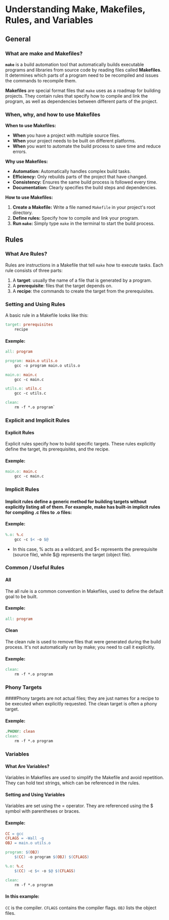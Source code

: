 # Understanding Make, Makefiles, Rules, and Variables

## General

### What are make and Makefiles?

**`make`** is a build automation tool that automatically builds executable programs and libraries from source code by reading files called **Makefiles**. It determines which parts of a program need to be recompiled and issues the commands to recompile them.

**Makefiles** are special format files that `make` uses as a roadmap for building projects. They contain rules that specify how to compile and link the program, as well as dependencies between different parts of the project.

### When, why, and how to use Makefiles

**When to use Makefiles:**
- **When** you have a project with multiple source files.
- **When** your project needs to be built on different platforms.
- **When** you want to automate the build process to save time and reduce errors.

**Why use Makefiles:**
- **Automation:** Automatically handles complex build tasks.
- **Efficiency:** Only rebuilds parts of the project that have changed.
- **Consistency:** Ensures the same build process is followed every time.
- **Documentation:** Clearly specifies the build steps and dependencies.

**How to use Makefiles:**
1. **Create a Makefile:** Write a file named `Makefile` in your project's root directory.
2. **Define rules:** Specify how to compile and link your program.
3. **Run `make`:** Simply type `make` in the terminal to start the build process.

## Rules

### What Are Rules?
Rules are instructions in a Makefile that tell `make` how to execute tasks. Each rule consists of three parts:
1. A **target**: usually the name of a file that is generated by a program.
2. A **prerequisite**: files that the target depends on.
3. A **recipe**: the commands to create the target from the prerequisites.

### Setting and Using Rules
A basic rule in a Makefile looks like this:

```makefile
target: prerequisites
    recipe
```

#### Exemple:

```makefile
all: program

program: main.o utils.o
    gcc -o program main.o utils.o

main.o: main.c
    gcc -c main.c

utils.o: utils.c
    gcc -c utils.c

clean:
    rm -f *.o program`
```

### Explicit and Implicit Rules
#### Explicit Rules
Explicit rules specify how to build specific targets. These rules explicitly define the target, its prerequisites, and the recipe.

#### Exemple:

```makefile
main.o: main.c
    gcc -c main.c
```

### Implicit Rules
#### Implicit rules define a generic method for building targets without explicitly listing all of them. For example, make has built-in implicit rules for compiling .c files to .o files:

#### Exemple:

```makefile
%.o: %.c
    gcc -c $< -o $@
```

- In this case, % acts as a wildcard, and $< represents the prerequisite (source file), while $@ represents the target (object file).

### Common / Useful Rules
#### All
The all rule is a common convention in Makefiles, used to define the default goal to be built.

#### Exemple:

```makefile
all: program
```

#### Clean
The clean rule is used to remove files that were generated during the build process. It's not automatically run by make; you need to call it explicitly.

#### Exemple:

```makefile
clean:
    rm -f *.o program
```

### Phony Targets
####Phony targets are not actual files; they are just names for a recipe to be executed when explicitly requested. The clean target is often a phony target.

#### Exemple:

```makefile
.PHONY: clean
clean:
    rm -f *.o program
```

### Variables
#### What Are Variables?
Variables in Makefiles are used to simplify the Makefile and avoid repetition. They can hold text strings, which can be referenced in the rules.

#### Setting and Using Variables
Variables are set using the = operator. They are referenced using the $ symbol with parentheses or braces.

#### Exemple:

```makefile
CC = gcc
CFLAGS = -Wall -g
OBJ = main.o utils.o

program: $(OBJ)
    $(CC) -o program $(OBJ) $(CFLAGS)

%.o: %.c
    $(CC) -c $< -o $@ $(CFLAGS)

clean:
    rm -f *.o program
```

#### In this example:

`CC` is the compiler.
`CFLAGS` contains the compiler flags.
`OBJ` lists the object files.
